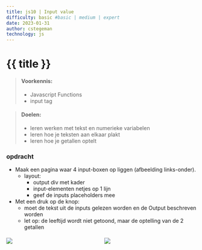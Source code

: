 ```yaml
---
title: js10 | Input value
difficulty: basic #basic | medium | expert
date: 2023-01-31
author: cstegeman
technology: js
---
```



# {{ title }}

> #### Voorkennis:  
> * Javascript Functions 
> * input tag


> #### Doelen:  
> * leren werken met tekst en numerieke variabelen
> * leren hoe je teksten aan elkaar plakt 
> * leren hoe je getallen optelt

### opdracht
* Maak een pagina waar 4 input-boxen op liggen (afbeelding links-onder). 
    * layout:
        * output div met kader
        * input-elementen netjes op 1 lijn
        * geef de inputs placeholders mee
* Met een druk op de knop:
    * moet de tekst uit de inputs gelezen worden en de Output beschreven worden
    * let op: de leeftijd wordt niet getoond, maar de optelling van de 2 getallen 

<div style="display:flex; column-gap:20px; max-width:500px; margin-top:20px;">
    <div style="flex:4">
        <img src="{{ '/_assets/frontend/js10_afb1.png' | url }}">
    </div>
    <div style="flex:4">
        <img src="{{ '/_assets/frontend/js10_afb2.png' | url }}">
    </div>
</div>
